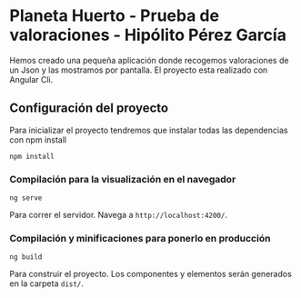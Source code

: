 # Planeta Huerto - Prueba de valoraciones - Hipólito Pérez García

Hemos creado una pequeña aplicación donde recogemos valoraciones de un Json y las mostramos por pantalla. El proyecto esta realizado con Angular Cli.

## Configuración del proyecto
Para inicializar el proyecto tendremos que instalar todas las dependencias con npm install
```
npm install
```

### Compilación para la visualización en el navegador

```
ng serve 
```
Para correr el servidor. Navega a `http://localhost:4200/`. 

### Compilación y minificaciones para ponerlo en producción
```
ng build
```
Para construir el proyecto. Los componentes y elementos serán generados en la carpeta `dist/`.

